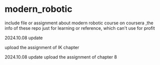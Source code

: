 # modern_robotic
include file or assignment about modern robotic course on coursera ,the info of these repo just for learning or reference, which can't use for profit

2024.10.08 update

upload the assignment of IK chapter

2024.10.08 update
upload the assignment of chapter 8
